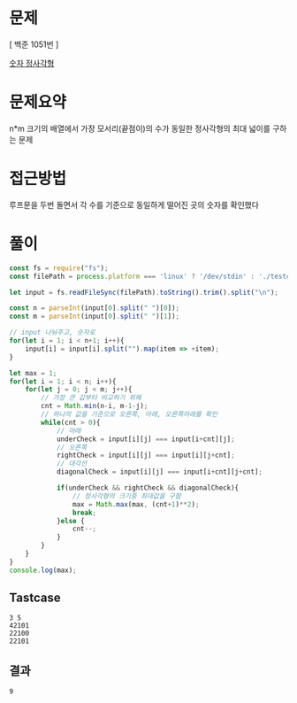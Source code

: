 # 문제
[ 백준 1051번 ]

[숫자 정사각형](https://www.acmicpc.net/problem/1051)

# 문제요약
n*m 크기의 배열에서 가장 모서리(끝점이)의 수가 동일한 정사각형의 최대 넓이를 구하는 문제

# 접근방법
루프문을 두번 돌면서 각 수를 기준으로 동일하게 떨어진 곳의 숫자를 확인했다

# 풀이
```js
const fs = require("fs");
const filePath = process.platform === 'linux' ? '/dev/stdin' : './testcase/1051.txt';

let input = fs.readFileSync(filePath).toString().trim().split("\n");

const n = parseInt(input[0].split(" ")[0]);
const m = parseInt(input[0].split(" ")[1]);

// input 나눠주고, 숫자로
for(let i = 1; i < n+1; i++){
    input[i] = input[i].split("").map(item => +item);
}

let max = 1;
for(let i = 1; i < n; i++){
    for(let j = 0; j < m; j++){
        // 가장 큰 값부터 비교하기 위해
        cnt = Math.min(n-i, m-1-j); 
        // 하나의 값을 기준으로 오른쪽, 아래, 오른쪽아래를 확인
        while(cnt > 0){
            // 아래
            underCheck = input[i][j] === input[i+cnt][j];
            // 오른쪽
            rightCheck = input[i][j] === input[i][j+cnt];
            // 대각선
            diagonalCheck = input[i][j] === input[i+cnt][j+cnt];

            if(underCheck && rightCheck && diagonalCheck){
                // 정사각형의 크기중 최대값을 구함
                max = Math.max(max, (cnt+1)**2);
                break;
            }else {
                cnt--;
            }
        }
    }
}
console.log(max);
```

## Tastcase
```
3 5
42101
22100
22101
```

## 결과
```
9
```